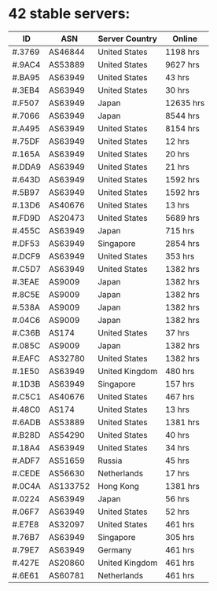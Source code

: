 # 42 stable servers:

| ID | ASN | Server Country | Online |
| ------ | ------ | ------ | ------ |
| #.3769 | AS46844 | United States | 1198 hrs |
| #.9AC4 | AS53889 | United States | 9627 hrs |
| #.BA95 | AS63949 | United States | 43 hrs |
| #.3EB4 | AS63949 | United States | 30 hrs |
| #.F507 | AS63949 | Japan | 12635 hrs |
| #.7066 | AS63949 | Japan | 8544 hrs |
| #.A495 | AS63949 | United States | 8154 hrs |
| #.75DF | AS63949 | United States | 12 hrs |
| #.165A | AS63949 | United States | 20 hrs |
| #.DDA9 | AS63949 | United States | 21 hrs |
| #.643D | AS63949 | United States | 1592 hrs |
| #.5B97 | AS63949 | United States | 1592 hrs |
| #.13D6 | AS40676 | United States | 13 hrs |
| #.FD9D | AS20473 | United States | 5689 hrs |
| #.455C | AS63949 | Japan | 715 hrs |
| #.DF53 | AS63949 | Singapore | 2854 hrs |
| #.DCF9 | AS63949 | United States | 353 hrs |
| #.C5D7 | AS63949 | United States | 1382 hrs |
| #.3EAE | AS9009 | Japan | 1382 hrs |
| #.8C5E | AS9009 | Japan | 1382 hrs |
| #.538A | AS9009 | Japan | 1382 hrs |
| #.04C6 | AS9009 | Japan | 1382 hrs |
| #.C36B | AS174 | United States | 37 hrs |
| #.085C | AS9009 | Japan | 1382 hrs |
| #.EAFC | AS32780 | United States | 1382 hrs |
| #.1E50 | AS63949 | United Kingdom | 480 hrs |
| #.1D3B | AS63949 | Singapore | 157 hrs |
| #.C5C1 | AS40676 | United States | 467 hrs |
| #.48C0 | AS174 | United States | 13 hrs |
| #.6ADB | AS53889 | United States | 1381 hrs |
| #.B28D | AS54290 | United States | 40 hrs |
| #.18A4 | AS63949 | United States | 34 hrs |
| #.ADF7 | AS51659 | Russia | 45 hrs |
| #.CEDE | AS56630 | Netherlands | 17 hrs |
| #.0C4A | AS133752 | Hong Kong | 1381 hrs |
| #.0224 | AS63949 | Japan | 56 hrs |
| #.06F7 | AS63949 | United States | 52 hrs |
| #.E7E8 | AS32097 | United States | 461 hrs |
| #.76B7 | AS63949 | Singapore | 305 hrs |
| #.79E7 | AS63949 | Germany | 461 hrs |
| #.427E | AS20860 | United Kingdom | 461 hrs |
| #.6E61 | AS60781 | Netherlands | 461 hrs |

